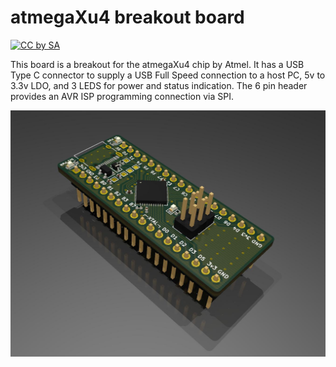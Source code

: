# atmegaXu4 breakout board
[![CC by SA](https://i.creativecommons.org/l/by-sa/4.0/88x31.png)](https://creativecommons.org/licenses/by-sa/4.0/)

This board is a breakout for the atmegaXu4 chip by Atmel. It has a USB Type C connector to supply a USB Full Speed connection to a host PC, 5v to 3.3v LDO, and 3 LEDS for power and status indication. The 6 pin header provides an AVR ISP programming connection via SPI.

![alt text](images/3d-image.jpg)
